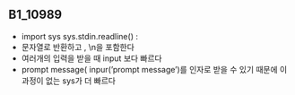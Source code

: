 ## B1_10989
- import sys    sys.stdin.readline() :
- 문자열로 반환하고 , \n을 포함한다
- 여러개의 입력을 받을 때 input 보다 빠르다
- prompt message( inpur(’prompt message’)를 인자로 받을 수 있기 때문에 이 과정이 없는 sys가 더 빠르다
